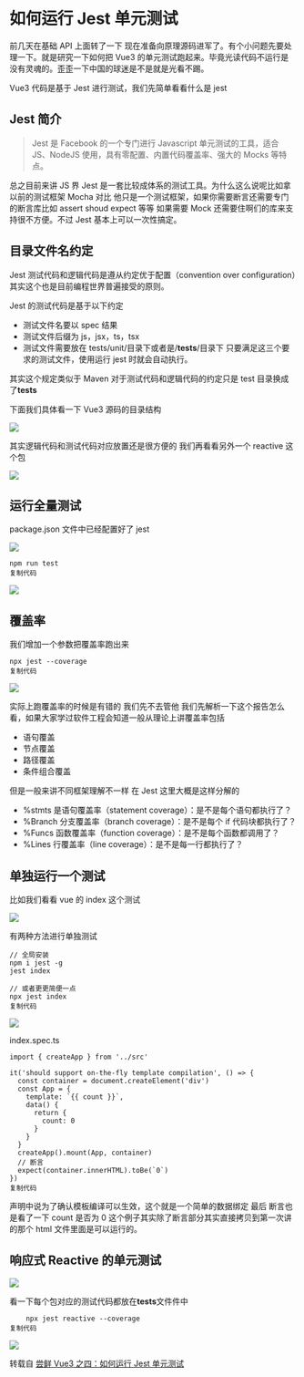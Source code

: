 # 如何运行 Jest 单元测试

前几天在基础 API 上面转了一下 现在准备向原理源码进军了。有个小问题先要处理一下。就是研究一下如何把 Vue3 的单元测试跑起来。毕竟光读代码不运行是没有灵魂的。歪歪一下中国的球迷是不是就是光看不踢。

Vue3 代码是基于 Jest 进行测试，我们先简单看看什么是 jest

## Jest 简介

> Jest 是 Facebook 的一个专门进行 Javascript 单元测试的工具，适合 JS、NodeJS 使用，具有零配置、内置代码覆盖率、强大的 Mocks 等特点。

总之目前来讲 JS 界 Jest 是一套比较成体系的测试工具。为什么这么说呢比如拿以前的测试框架 Mocha 对比 他只是一个测试框架，如果你需要断言还需要专门的断言库比如 assert shoud expect 等等 如果需要 Mock 还需要住啊们的库来支持很不方便。不过 Jest 基本上可以一次性搞定。

## 目录文件名约定

Jest 测试代码和逻辑代码是遵从约定优于配置（convention over configuration）其实这个也是目前编程世界普遍接受的原则。

Jest 的测试代码是基于以下约定

- 测试文件名要以 spec 结果
- 测试文件后缀为 js，jsx，ts，tsx
- 测试文件需要放在 tests/unit/目录下或者是/**tests**/目录下 只要满足这三个要求的测试文件，使用运行 jest 时就会自动执行。

其实这个规定类似于 Maven 对于测试代码和逻辑代码的约定只是 test 目录换成了**tests**

下面我们具体看一下 Vue3 源码的目录结构

![](https://blog-1320825986.cos.ap-nanjing.myqcloud.com/20230525/25.jpg)

其实逻辑代码和测试代码对应放置还是很方便的 我们再看看另外一个 reactive 这个包

![](https://blog-1320825986.cos.ap-nanjing.myqcloud.com/20230525/26.jpg)

## 运行全量测试

package.json 文件中已经配置好了 jest

![](https://blog-1320825986.cos.ap-nanjing.myqcloud.com/20230525/27.jpg)

```
npm run test
复制代码
```

![](https://blog-1320825986.cos.ap-nanjing.myqcloud.com/20230525/28.jpg)

## 覆盖率

我们增加一个参数把覆盖率跑出来

```
npx jest --coverage
复制代码
```

![](https://blog-1320825986.cos.ap-nanjing.myqcloud.com/20230525/29.jpg)

实际上跑覆盖率的时候是有错的 我们先不去管他 我们先解析一下这个报告怎么看，如果大家学过软件工程会知道一般从理论上讲覆盖率包括

- 语句覆盖
- 节点覆盖
- 路径覆盖
- 条件组合覆盖

但是一般来讲不同框架理解不一样 在 Jest 这里大概是这样分解的

- %stmts 是语句覆盖率（statement coverage）：是不是每个语句都执行了？
- %Branch 分支覆盖率（branch coverage）：是不是每个 if 代码块都执行了？
- %Funcs 函数覆盖率（function coverage）：是不是每个函数都调用了？
- %Lines 行覆盖率（line coverage）：是不是每一行都执行了？

## 单独运行一个测试

比如我们看看 vue 的 index 这个测试

![](https://blog-1320825986.cos.ap-nanjing.myqcloud.com/20230525/25.jpg)

有两种方法进行单独测试

```
// 全局安装
npm i jest -g
jest index

// 或者更更简便一点
npx jest index
复制代码
```

![](https://blog-1320825986.cos.ap-nanjing.myqcloud.com/20230525/30.jpg)

index.spec.ts

```
import { createApp } from '../src'

it('should support on-the-fly template compilation', () => {
  const container = document.createElement('div')
  const App = {
    template: `{{ count }}`,
    data() {
      return {
        count: 0
      }
    }
  }
  createApp().mount(App, container)
  // 断言
  expect(container.innerHTML).toBe(`0`)
})
复制代码
```

声明中说为了确认模板编译可以生效，这个就是一个简单的数据绑定 最后 断言也是看了一下 count 是否为 0 这个例子其实除了断言部分其实直接拷贝到第一次讲的那个 html 文件里面是可以运行的。

## 响应式 Reactive 的单元测试

![](https://blog-1320825986.cos.ap-nanjing.myqcloud.com/20230525/31.jpg)

看一下每个包对应的测试代码都放在**tests**文件件中

```
    npx jest reactive --coverage
复制代码
```

![](https://blog-1320825986.cos.ap-nanjing.myqcloud.com/20230525/32.jpg)

转载自 [尝鲜 Vue3 之四：如何运行 Jest 单元测试](https://juejin.cn/post/6844903974512885767)
